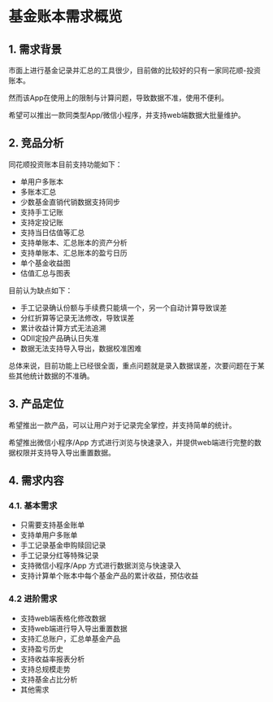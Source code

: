 #	基金账本需求概览

##	1.	需求背景

市面上进行基金记录并汇总的工具很少，目前做的比较好的只有一家同花顺-投资账本。

然而该App在使用上的限制与计算问题，导致数据不准，使用不便利。

希望可以推出一款同类型App/微信小程序，并支持web端数据大批量维护。

##	2.	竞品分析

同花顺投资账本目前支持功能如下：

-	单用户多账本
-	多账本汇总
-	少数基金直销代销数据支持同步
-	支持手工记账
-	支持定投记账
-	支持当日估值等汇总
-	支持单账本、汇总账本的资产分析
-	支持单账本、汇总账本的盈亏日历
-	单个基金收益图
-	估值汇总与图表

目前认为缺点如下：

- 手工记录确认份额与手续费只能填一个，另一个自动计算导致误差
- 分红折算等记录无法修改，导致误差
- 累计收益计算方式无法追溯
- QDII定投产品确认日失准
- 数据无法支持导入导出，数据校准困难

总体来说，目前功能上已经很全面，重点问题就是录入数据误差，次要问题在于某些其他统计数据的不准确。

##	3.	产品定位

希望推出一款产品，可以让用户对于记录完全掌控，并支持简单的统计。

希望推出微信小程序/App 方式进行浏览与快速录入，并提供web端进行完整的数据权限并支持导入导出重置数据。

##	4.	需求内容

###	4.1.	基本需求

- 只需要支持基金账单
- 支持单用户多账单
- 手工记录基金申购赎回记录
- 手工记录分红等特殊记录
- 支持微信小程序/App 方式进行数据浏览与快速录入
- 支持计算单个账本中每个基金产品的累计收益，预估收益

###	4.2	进阶需求

- 支持web端表格化修改数据
- 支持web端进行导入导出重置数据
- 支持汇总账户，汇总单基金产品
- 支持盈亏历史
- 支持收益率报表分析
- 支持总规模走势
- 支持基金占比分析
- 其他需求


